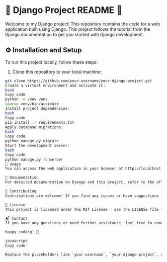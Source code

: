 # 🌟 Django Project README 🌟

Welcome to my Django project! This repository contains the code for a web application built using Django. This project follows the tutorial from the Django documentation to get you started with Django development.

## ⚙️ Installation and Setup

To run this project locally, follow these steps:

1. Clone this repository to your local machine:

```bash
git clone https://github.com/your-username/your-django-project.git
Create a virtual environment and activate it:
bash
Copy code
python -m venv venv
source venv/bin/activate
Install project dependencies:
bash
Copy code
pip install -r requirements.txt
Apply database migrations:
bash
Copy code
python manage.py migrate
Start the development server:
bash
Copy code
python manage.py runserver
🚀 Usage
You can access the web application in your browser at http://localhost:8000/. Explore the features and functionalities as you follow along with the tutorial in the Django documentation.

📖 Documentation
For detailed documentation on Django and this project, refer to the official Django documentation.

🤝 Contributing
Contributions are welcome! If you find any issues or have suggestions for improvements, please open an issue or submit a pull request.

📜 License
This project is licensed under the MIT License - see the LICENSE file for details.

📬 Contact
If you have any questions or need further assistance, feel free to contact me at your-email@example.com.

Happy coding! 🚀

javascript
Copy code

Replace the placeholders like `your-username`, `your-django-project`, and `your-email@example.com` with your actual information. This README provides a basic structure that you can expand upon as needed for your project.
